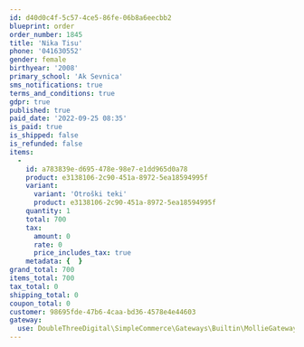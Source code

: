 ```yaml
---
id: d40d0c4f-5c57-4ce5-86fe-06b8a6eecbb2
blueprint: order
order_number: 1845
title: 'Nika Tisu'
phone: '041630552'
gender: female
birthyear: '2008'
primary_school: 'Ak Sevnica'
sms_notifications: true
terms_and_conditions: true
gdpr: true
published: true
paid_date: '2022-09-25 08:35'
is_paid: true
is_shipped: false
is_refunded: false
items:
  -
    id: a783839e-d695-478e-98e7-e1dd965d0a78
    product: e3138106-2c90-451a-8972-5ea18594995f
    variant:
      variant: 'Otroški teki'
      product: e3138106-2c90-451a-8972-5ea18594995f
    quantity: 1
    total: 700
    tax:
      amount: 0
      rate: 0
      price_includes_tax: true
    metadata: {  }
grand_total: 700
items_total: 700
tax_total: 0
shipping_total: 0
coupon_total: 0
customer: 98695fde-47b6-4caa-bd36-4578e4e44603
gateway:
  use: DoubleThreeDigital\SimpleCommerce\Gateways\Builtin\MollieGateway
---
```

